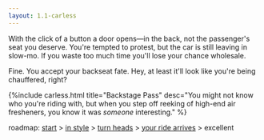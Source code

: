 ```yaml
---
layout: 1.1-carless
---
```

With the click of a button a door opens—in the back, not the passenger's seat you deserve. You're tempted to protest, but the car is still leaving in slow-mo. If you waste too much time you'll lose your chance wholesale.

Fine. You accept your backseat fate. Hey, at least it'll look like you're being chauffered, right?

{%include carless.html
	title="Backstage Pass"
	desc="You might not know who you're riding with, but when you step off reeking of high-end air fresheners, you know it was <em>someone</em> interesting."
%}

<nav class="wrap" id="end">
	<p>roadmap: <a href="{%include url.html%}/carless/go">start</a> > <a href="{%include url.html%}/carless/1a">in style</a> > <a href="{%include url.html%}/carless/1a1">turn heads</a> > <a href="{%include url.html%}/carless/1a1b-go">your ride arrives</a> > excellent</p>
</nav>